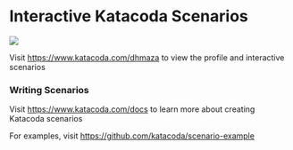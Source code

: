 # Interactive Katacoda Scenarios

[![](http://shields.katacoda.com/katacoda/dhmaza/count.svg)](https://www.katacoda.com/dhmaza "Get your profile on Katacoda.com")

Visit https://www.katacoda.com/dhmaza to view the profile and interactive scenarios

### Writing Scenarios
Visit https://www.katacoda.com/docs to learn more about creating Katacoda scenarios

For examples, visit https://github.com/katacoda/scenario-example
